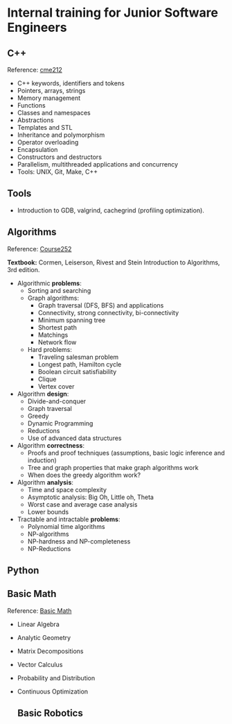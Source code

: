 # Internal training for Junior Software Engineers

## C++

Reference: [cme212](https://github.com/cme212/course/blob/master/syllabus.md)

* C++ keywords, identifiers and tokens
* Pointers, arrays, strings
* Memory management
* Functions 
* Classes and namespaces
* Abstractions 
* Templates and STL
* Inheritance and polymorphism
* Operator overloading
* Encapsulation
* Constructors and destructors
* Parallelism, multithreaded applications and concurrency
* Tools: UNIX, Git, Make, C++

## Tools
* Introduction to GDB, valgrind, cachegrind (profiling optimization).


## Algorithms

Reference: [Course252](http://cs.smith.edu/~istreinu/Teaching/Courses/252.html)

**Textbook:** Cormen, Leiserson, Rivest and Stein Introduction to Algorithms, 3rd edition. 
-   Algorithmic  **problems**:
    -   Sorting and searching
    -   Graph algorithms:
        -   Graph traversal (DFS, BFS) and applications
        -   Connectivity, strong connectivity, bi-connectivity
        -   Minimum spanning tree
        -   Shortest path
        -   Matchings
        -   Network flow
    -   Hard problems:
        -   Traveling salesman problem
        -   Longest path, Hamilton cycle
        -   Boolean circuit satisfiability
        -   Clique
        -   Vertex cover
-   Algorithm  **design**:
    -   Divide-and-conquer
    -   Graph traversal
    -   Greedy
    -   Dynamic Programming
    -   Reductions
    -   Use of advanced data structures
-   Algorithm  **correctness**:
    -   Proofs and proof techniques (assumptions, basic logic inference and induction)
    -   Tree and graph properties that make graph algorithms work
    -   When does the greedy algorithm work?
-   Algorithm  **analysis**:
    -   Time and space complexity
    -   Asymptotic analysis: Big Oh, Little oh, Theta
    -   Worst case and average case analysis
    -   Lower bounds
-   Tractable and intractable  **problems**:
    -   Polynomial time algorithms
    -   NP-algorithms
    -   NP-hardness and NP-completeness
    -   NP-Reductions
    
    
## Python
  
## Basic Math

Reference: [Basic Math](https://mml-book.github.io/)
  
* Linear Algebra
* Analytic Geometry
* Matrix Decompositions
* Vector Calculus
* Probability and Distribution
* Continuous Optimization
  
  ## Basic Robotics
